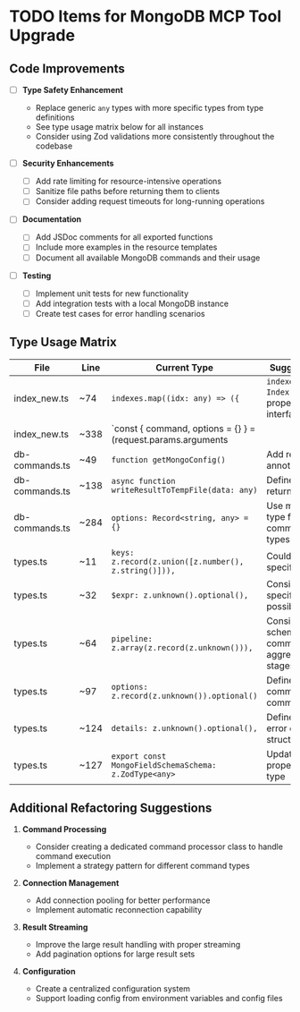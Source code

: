 # TODO Items for MongoDB MCP Tool Upgrade

## Code Improvements

- [ ] **Type Safety Enhancement**
  - Replace generic `any` types with more specific types from type definitions
  - See type usage matrix below for all instances
  - Consider using Zod validations more consistently throughout the codebase

- [ ] **Security Enhancements**
  - [ ] Add rate limiting for resource-intensive operations
  - [ ] Sanitize file paths before returning them to clients
  - [ ] Consider adding request timeouts for long-running operations

- [ ] **Documentation**
  - [ ] Add JSDoc comments for all exported functions
  - [ ] Include more examples in the resource templates
  - [ ] Document all available MongoDB commands and their usage

- [ ] **Testing**
  - [ ] Implement unit tests for new functionality
  - [ ] Add integration tests with a local MongoDB instance
  - [ ] Create test cases for error handling scenarios

## Type Usage Matrix

| File | Line | Current Type | Suggested Type |
|------|------|--------------|---------------|
| index_new.ts | ~74 | `indexes.map((idx: any) => ({` | `indexes.map((idx: Index) => ({` with proper Index interface |
| index_new.ts | ~338 | `const { command, options = {} } = (request.params.arguments || {}) as {command: string, options: Record<string, any>};` | Use a more specific type for options from db-command-types.ts |
| db-commands.ts | ~49 | `function getMongoConfig()` | Add return type annotation |
| db-commands.ts | ~138 | `async function writeResultToTempFile(data: any)` | Define a specific return type |
| db-commands.ts | ~284 | `options: Record<string, any> = {}` | Use more specific type from db-command-types.ts |
| types.ts | ~11 | `keys: z.record(z.union([z.number(), z.string()])),` | Could be more specifically typed |
| types.ts | ~32 | `$expr: z.unknown().optional(),` | Consider more specific typing if possible |
| types.ts | ~64 | `pipeline: z.array(z.record(z.unknown())),` | Consider adding schema for common aggregation stages |
| types.ts | ~97 | `options: z.record(z.unknown()).optional()` | Define schema for common command options |
| types.ts | ~124 | `details: z.unknown().optional(),` | Define typical error details structure |
| types.ts | ~127 | `export const MongoFieldSchemaSchema: z.ZodType<any>` | Update with proper recursive type |

## Additional Refactoring Suggestions

1. **Command Processing**
   - Consider creating a dedicated command processor class to handle command execution
   - Implement a strategy pattern for different command types

2. **Connection Management**
   - Add connection pooling for better performance
   - Implement automatic reconnection capability

3. **Result Streaming**
   - Improve the large result handling with proper streaming
   - Add pagination options for large result sets

4. **Configuration**
   - Create a centralized configuration system
   - Support loading config from environment variables and config files
